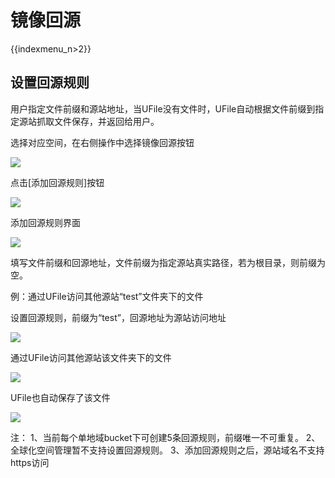 # 镜像回源

{{indexmenu_n>2}}

## 设置回源规则

用户指定文件前缀和源站地址，当UFile没有文件时，UFile自动根据文件前缀到指定源站抓取文件保存，并返回给用户。

选择对应空间，在右侧操作中选择镜像回源按钮

![](/images/guide/进入镜像回源界面v4.png)

点击\[添加回源规则\]按钮

![](/images/guide/点击回源规则v4.png)

添加回源规则界面

![](/images/guide/添加回源规则界面v4.png)

填写文件前缀和回源地址，文件前缀为指定源站真实路径，若为根目录，则前缀为空。

例：通过UFile访问其他源站“test”文件夹下的文件

设置回源规则，前缀为“test”，回源地址为源站访问地址

![](/images/guide/设置前缀为test.png)

通过UFile访问其他源站该文件夹下的文件

![](/images/访问源站文件.jpg)

UFile也自动保存了该文件

![](/images/guide/镜像下载-文件列表v4.png)

注：
1、当前每个单地域bucket下可创建5条回源规则，前缀唯一不可重复。
2、全球化空间管理暂不支持设置回源规则。
3、添加回源规则之后，源站域名不支持https访问
